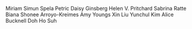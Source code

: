 Miriam Simun
Spela Petric
Daisy Ginsberg
Helen V. Pritchard
Sabrina Ratte
Biana Shonee Arroyo-Kreimes
Amy Youngs
Xin Liu
Yunchul Kim
Alice Bucknell
Doh Ho Suh
